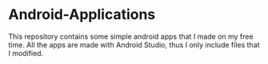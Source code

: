 # Android-Applications
This repository contains some simple android apps that I made on my free time. All the apps are made with Android Studio, thus I only include files that I modified.
